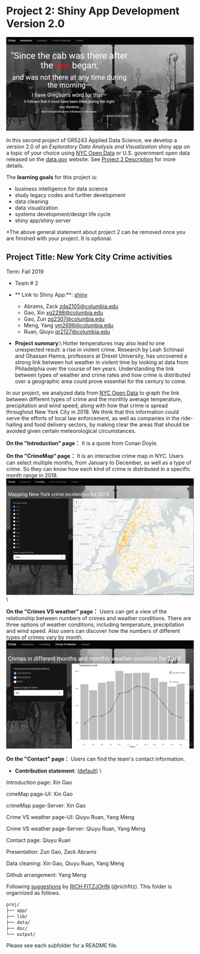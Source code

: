 # Project 2: Shiny App Development Version 2.0



![screenshot](doc/screenshot3.png)

In this second project of GR5243 Applied Data Science, we develop a version 2.0 of an *Exploratory Data Analysis and Visualization* shiny app on a topic of your choice using [NYC Open Data](https://opendata.cityofnewyork.us/) or U.S. government open data released on the [data.gov](https://data.gov/) website. See [Project 2 Description](doc/project2_desc.md) for more details.  

The **learning goals** for this project is:

- business intelligence for data science
- study legacy codes and further development
- data cleaning
- data visualization
- systems development/design life cycle
- shiny app/shiny server

*The above general statement about project 2 can be removed once you are finished with your project. It is optional.

## Project Title: New York City Crime activities
Term: Fall 2019

+ Team # 2

+ ** Link to Shiny App:**: [shiny](https://xg2298.shinyapps.io/proj2/)
	+ Abrams, Zack zda2105@columbia.edu
	+ Gao, Xin xg2298@columbia.edu
	+ Gao, Zun zg2307@columbia.edu
	+ Meng, Yang ym2696@columbia.edu
	+ Ruan, Qiuyu qr2127@columbia.edu

+ **Project summary**:\\
Hotter temperatures may also lead to one unexpected result: a rise in violent crime. Research by Leah Schinasi and Ghassan Hamra, professors at Drexel University, has uncovered a strong link between hot weather in violent time by looking at data from Philadelphia over the course of ten years. Understanding the link between types of weather and crime rates and how crime is distributed over a geographic area could prove essential for the century to come. 

In our project, we analyzed data from  [NYC Open Data](https://data.cityofnewyork.us/Public-Safety/NYPD-Complaint-Data-Historic/qgea-i56i) to graph the link between different types of crime and the monthly average temperature, precipitation and wind speed, along with how that crime is spread throughout New York City in 2018. We think that this information could serve the efforts of local law enforcement, as well as companies in the ride-hailing and food delivery sectors, by making clear the areas that should be avoided given certain meteorological circumstances. 

**On the "Introduction" page：**
It is a quote from Conan Doyle.

**On the "CrimeMap" page：**
It is an interactive crime map in NYC. Users can select multiple months, from January to December, as well as a type of crime. So they can know how each kind of crime is distributed in a specific month range in 2018.
![screenshot](doc/screenshot1.png)\\


**On the "Crimes VS weather" page：**
Users can get a view of the relationship between numbers of crimes and weather conditions. There are three options of weather conditions, including temperature, precipitation and wind speed. Also users can discover how the numbers of different types of crimes vary by month.
![screenshot](doc/screenshot2.png)



**On the "Contact" page：**
Users can find the team's contact information.

+ **Contribution statement**: ([default](doc/a_note_on_contributions.md)) \\

Introduction page: Xin Gao

cimeMap page-UI: Xin Gao

crimeMap page-Server: Xin Gao

Crime VS weather page-UI: Qiuyu Ruan, Yang Meng

Crime VS weather page-Server: Qiuyu Ruan, Yang Meng

Contact page: Qiuyu Ruan

Presentation: Zun Gao, Zack Abrams

Data cleaning: Xin Gao, Qiuyu Ruan, Yang Meng

Github arrangement: Yang Meng

Following [suggestions](http://nicercode.github.io/blog/2013-04-05-projects/) by [RICH FITZJOHN](http://nicercode.github.io/about/#Team) (@richfitz). This folder is orgarnized as follows.

```
proj/
├── app/
├── lib/
├── data/
├── doc/
└── output/
```

Please see each subfolder for a README file.

